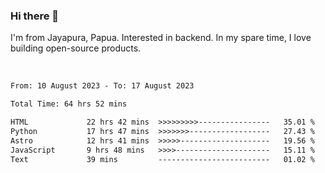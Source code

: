 ### Hi there 👋

I'm from Jayapura, Papua. Interested in backend. In my spare time, I love building open-source products.

<br>

 
 <!--START_SECTION:waka-->

```txt
From: 10 August 2023 - To: 17 August 2023

Total Time: 64 hrs 52 mins

HTML             22 hrs 42 mins  >>>>>>>>>----------------   35.01 %
Python           17 hrs 47 mins  >>>>>>>------------------   27.43 %
Astro            12 hrs 41 mins  >>>>>--------------------   19.56 %
JavaScript       9 hrs 48 mins   >>>>---------------------   15.11 %
Text             39 mins         -------------------------   01.02 %
```

<!--END_SECTION:waka-->
